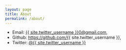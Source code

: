 ```yaml
---
layout: page
title: About
permalink: /about/
---
```


- Email: <a href="mailto:{{ site.twitter_username }}0@gmail.com">{{ site.twitter_username }}0@gmail.com</a>,
- Github: <a href="https://github.com/{{ site.twitter_username }}">https://github.com/{{ site.twitter_username }}</a>,
- Twitter: <a href="https://twitter.com/{{ site.twitter_username }}">@{{ site.twitter_username }}</a>
